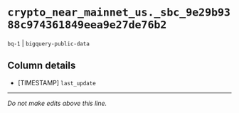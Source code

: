 # `crypto_near_mainnet_us._sbc_9e29b9388c974361849eea9e27de76b2`
`bq-1` | `bigquery-public-data`

## Column details
* [TIMESTAMP] `last_update`

-------------------------------------------------------------------------------
*Do not make edits above this line.*
